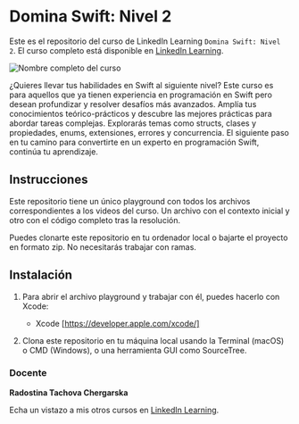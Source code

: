 # Domina Swift: Nivel 2

Este es el repositorio del curso de LinkedIn Learning `Domina Swift: Nivel 2`. El curso completo está disponible en [LinkedIn Learning][lil-course-url].

![Nombre completo del curso][lil-thumbnail-url] 

¿Quieres llevar tus habilidades en Swift al siguiente nivel? Este curso es para aquellos que ya tienen experiencia en programación en Swift pero desean profundizar y resolver desafíos más avanzados. Amplía tus conocimientos teórico-prácticos y descubre las mejores prácticas para abordar tareas complejas. Explorarás temas como structs, clases y propiedades, enums, extensiones, errores y concurrencia. El siguiente paso en tu camino para convertirte en un experto en programación Swift, continúa tu aprendizaje.

## Instrucciones

Este repositorio tiene un único playground con todos los archivos correspondientes a los videos del curso. Un archivo con el contexto inicial y otro con el código completo tras la resolución. 

Puedes clonarte este repositorio en tu ordenador local o bajarte el proyecto en formato zip. No necesitarás trabajar con ramas.


## Instalación

1. Para abrir el archivo playground y trabajar con él, puedes hacerlo con Xcode:
   - Xcode [https://developer.apple.com/xcode/]

2. Clona este repositorio en tu máquina local usando la Terminal (macOS) o CMD (Windows), o una herramienta GUI como SourceTree.

### Docente

**Radostina Tachova Chergarska**

Echa un vistazo a mis otros cursos en [LinkedIn Learning](https://www.linkedin.com/learning/instructors/radostina-tachova-chergarska).

[0]: # (Replace these placeholder URLs with actual course URLs)
[lil-course-url]: [https://www.linkedin.com](https://www.linkedin.com/learning/domina-swift-nivel-2/eleva-tu-dominio-en-swift)
[lil-thumbnail-url]: https://media.licdn.com/dms/image/D560DAQEAkUpVJKA2Cw/learning-public-crop_675_1200/0/1695362129457?e=1696838400&v=beta&t=zhag4jA7tBWzoyFwGfm35FW2NRaaxwG0N_FmFXedO0g

[1]: # (End of ES-Instruction ###############################################################################################)
